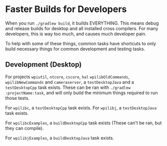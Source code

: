 # Faster Builds for Developers

When you run `./gradlew build`, it builds EVERYTHING. This means debug and release builds for desktop and all installed cross compilers. For many developers, this is way too much, and causes much developer pain.

To help with some of these things, common tasks have shortcuts to only build necessary things for common development and testing tasks.

## Development (Desktop)

For projects `wpiutil`, `ntcore`, `cscore`, `hal` `wpilibOldCommands`, `wpilibNewCommands` and `cameraserver`, a `testDesktopJava` and a `testDesktopCpp` task exists. These can be ran with `./gradlew :projectName:task`, and will only build the minimum things required to run those tests.

For `wpilibc`, a `testDesktopCpp` task exists. For `wpilibj`, a `testDesktopJava` task exists.

For `wpilibcExamples`, a `buildDesktopCpp` task exists (These can't be ran, but they can compile).

For `wpilibjExamples`, a `buildDesktopJava` task exists.

